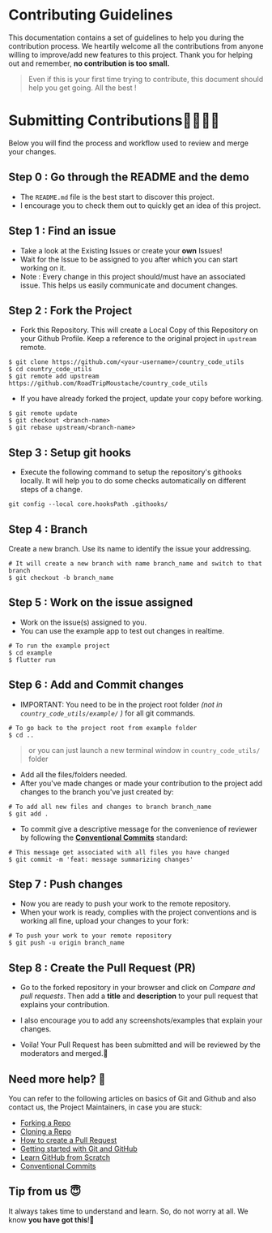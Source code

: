 # Contributing Guidelines

This documentation contains a set of guidelines to help you during the contribution process. 
We heartily welcome all the contributions from anyone willing to improve/add new features to this project. Thank you for helping out and remember, **no contribution is too small.**

>Even if this is your first time trying to contribute, this document should help you get going. All the best !

# Submitting Contributions👩‍💻👨‍💻
Below you will find the process and workflow used to review and merge your changes.
## Step 0 : Go through the README and the demo
- The `README.md` file is the best start to discover this project.
- I encourage you to check them out to quickly get an idea of this project.

## Step 1 : Find an issue
- Take a look at the Existing Issues or create your **own** Issues!
- Wait for the Issue to be assigned to you after which you can start working on it.
- Note : Every change in this project should/must have an associated issue. This helps us easily communicate and document changes.

## Step 2 : Fork the Project
- Fork this Repository. This will create a Local Copy of this Repository on your Github Profile. Keep a reference to the original project in `upstream` remote.
```
$ git clone https://github.com/<your-username>/country_code_utils
$ cd country_code_utils
$ git remote add upstream https://github.com/RoadTripMoustache/country_code_utils
```

- If you have already forked the project, update your copy before working.
```
$ git remote update
$ git checkout <branch-name>
$ git rebase upstream/<branch-name>
```

## Step 3 : Setup git hooks
- Execute the following command to setup the repository's githooks locally. It will help you to do some checks automatically on different steps of a change.
```
git config --local core.hooksPath .githooks/
```

## Step 4 : Branch
Create a new branch. Use its name to identify the issue your addressing.
```
# It will create a new branch with name branch_name and switch to that branch 
$ git checkout -b branch_name
```

## Step 5 : Work on the issue assigned
- Work on the issue(s) assigned to you. 
- You can use the example app to test out changes in realtime.
```
# To run the example project
$ cd example
$ flutter run
```

## Step 6 : Add and Commit changes
- IMPORTANT: You need to be in the project root folder _(not in `country_code_utils/example/` )_ for all git commands.
```
# To go back to the project root from example folder
$ cd ..
```
  > or you can just launch a new terminal window in `country_code_utils/` folder 

- Add all the files/folders needed.
- After you've made changes or made your contribution to the project add changes to the branch you've just created by:
```
# To add all new files and changes to branch branch_name
$ git add .
```
- To commit give a descriptive message for the convenience of reviewer by following the [**Conventional Commits**](https://www.conventionalcommits.org/en/v1.0.0/) standard:
```
# This message get associated with all files you have changed
$ git commit -m 'feat: message summarizing changes'
```
## Step 7 : Push changes
- Now you are ready to push your work to the remote repository.
- When your work is ready, complies with the project conventions and is working all fine, upload your changes to your fork:

```
# To push your work to your remote repository
$ git push -u origin branch_name
```

## Step 8 : Create the Pull Request (PR)
- Go to the forked repository in your browser and click on *Compare and pull requests*. Then add a **title** and **description** to your pull request that explains your contribution.
- I also encourage you to add any screenshots/examples that explain your changes.

- Voila! Your Pull Request has been submitted and will be reviewed by the moderators and merged.🥳

## Need more help? 🤔
You can refer to the following articles on basics of Git and Github and also contact us, the Project Maintainers, in case you are stuck:
- [Forking a Repo](https://help.github.com/en/github/getting-started-with-github/fork-a-repo)
- [Cloning a Repo](https://help.github.com/en/desktop/contributing-to-projects/creating-an-issue-or-pull-request)
- [How to create a Pull Request](https://opensource.com/article/19/7/create-pull-request-github)
- [Getting started with Git and GitHub](https://towardsdatascience.com/getting-started-with-git-and-github-6fcd0f2d4ac6)
- [Learn GitHub from Scratch](https://lab.github.com/githubtraining/introduction-to-github)
- [Conventional Commits](https://www.conventionalcommits.org/en/v1.0.0/)


## Tip from us 😇
It always takes time to understand and learn. So, do not worry at all. We know **you have got this**!💪